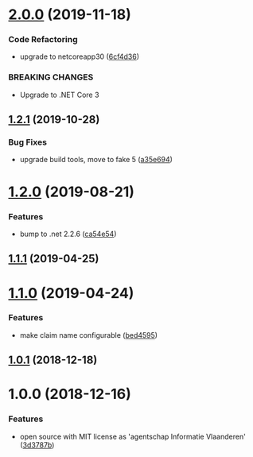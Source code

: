# [2.0.0](https://github.com/informatievlaanderen/remote-ipaddress-middleware/compare/v1.2.1...v2.0.0) (2019-11-18)


### Code Refactoring

* upgrade to netcoreapp30 ([6cf4d36](https://github.com/informatievlaanderen/remote-ipaddress-middleware/commit/6cf4d36))


### BREAKING CHANGES

* Upgrade to .NET Core 3

## [1.2.1](https://github.com/informatievlaanderen/remote-ipaddress-middleware/compare/v1.2.0...v1.2.1) (2019-10-28)


### Bug Fixes

* upgrade build tools, move to fake 5 ([a35e694](https://github.com/informatievlaanderen/remote-ipaddress-middleware/commit/a35e694))

# [1.2.0](https://github.com/informatievlaanderen/remote-ipaddress-middleware/compare/v1.1.1...v1.2.0) (2019-08-21)


### Features

* bump to .net 2.2.6 ([ca54e54](https://github.com/informatievlaanderen/remote-ipaddress-middleware/commit/ca54e54))

## [1.1.1](https://github.com/informatievlaanderen/remote-ipaddress-middleware/compare/v1.1.0...v1.1.1) (2019-04-25)

# [1.1.0](https://github.com/informatievlaanderen/remote-ipaddress-middleware/compare/v1.0.1...v1.1.0) (2019-04-24)


### Features

* make claim name configurable ([bed4595](https://github.com/informatievlaanderen/remote-ipaddress-middleware/commit/bed4595))

## [1.0.1](https://github.com/informatievlaanderen/remote-ipaddress-middleware/compare/v1.0.0...v1.0.1) (2018-12-18)

# 1.0.0 (2018-12-16)


### Features

* open source with MIT license as 'agentschap Informatie Vlaanderen' ([3d3787b](https://github.com/informatievlaanderen/remote-ipaddress-middleware/commit/3d3787b))
